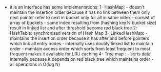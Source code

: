 - it is an interface has some implementations:
   1- HashMap: 
        - doesn't maintain the insertion order because it has no link between them only next pointer refer to next in bucket only for all in same index
        - consist of array of buckets 
        - same index resulting from (hashing key% bucket size) result in linked list and after threshold become red black tree
    2- HashTable: synchronized version of Hash Map
    3- LinkedHashMap: 
        - maintains the insertion order because it has after and before pointers which link all entry nodes
        - internally uses doubly linked list to maintain order
        - maintain access order which sorts from least frequent to most frequent makes it available for LRU caching
    4- Tree map : 
      - sorts data internally because it depends on red black tree which maintains order
      - all operations in O(log N)
    